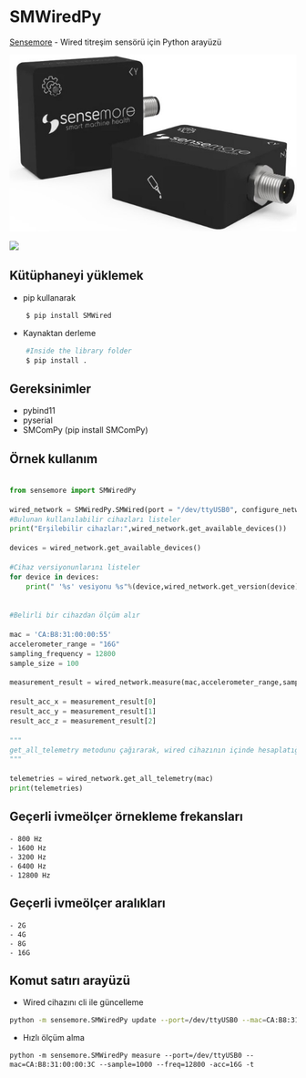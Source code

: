 # SMWiredPy
[Sensemore](https://sensemore.io) - Wired titreşim sensörü için Python arayüzü

![Wired](https://github.com/sensemore/SMWiredPy/blob/master/img/wired.jpg?raw=true)


<a href="https://github.com/sensemore/SMWiredPy"><img width="50" style="line-height:10px" src="https://github.githubassets.com/images/modules/logos_page/GitHub-Mark.png"></img></a>

## Kütüphaneyi yüklemek

- pip kullanarak
```bash
	$ pip install SMWired
```
- Kaynaktan derleme

```bash
	#Inside the library folder
	$ pip install .
```
## Gereksinimler
- pybind11
- pyserial
- SMComPy (pip install SMComPy)

## Örnek kullanım

``` python

from sensemore import SMWiredPy

wired_network = SMWiredPy.SMWired(port = "/dev/ttyUSB0", configure_network='auto', max_device_number=2)
#Bulunan kullanılabilir cihazları listeler
print("Erşilebilir cihazlar:",wired_network.get_available_devices())

devices = wired_network.get_available_devices()

#Cihaz versiyonunlarını listeler
for device in devices:
	print(" '%s' vesiyonu %s"%(device,wired_network.get_version(device)))


#Belirli bir cihazdan ölçüm alır

mac = 'CA:B8:31:00:00:55'
accelerometer_range = "16G"
sampling_frequency = 12800
sample_size = 100

measurement_result = wired_network.measure(mac,accelerometer_range,sampling_frequency,sample_size)

result_acc_x = measurement_result[0]
result_acc_y = measurement_result[1]
result_acc_z = measurement_result[2]

"""
get_all_telemetry metodunu çağırarak, wired cihazının içinde hesaplatığı telemetrik değerleri de  alabiliriz
"""

telemetries = wired_network.get_all_telemetry(mac)
print(telemetries)


```

## Geçerli ivmeölçer örnekleme frekansları

```
- 800 Hz
- 1600 Hz
- 3200 Hz
- 6400 Hz
- 12800 Hz
```

## Geçerli ivmeölçer aralıkları

```
- 2G
- 4G
- 8G
- 16G
```


## Komut satırı arayüzü


- Wired cihazını cli ile güncelleme
```bash
python -m sensemore.SMWiredPy update --port=/dev/ttyUSB0 --mac=CA:B8:31:00:00:3C --file=Wiredv1_0_13.bin 
```
- Hızlı ölçüm alma
```
python -m sensemore.SMWiredPy measure --port=/dev/ttyUSB0 --mac=CA:B8:31:00:00:3C --sample=1000 --freq=12800 -acc=16G -t
```

